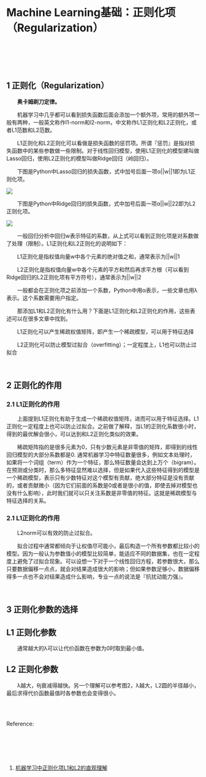# Machine Learning基础：正则化项（Regularization）

<br>
<br>
<br>
<br>

## 1 正则化（Regularization）

&emsp;&emsp;**奥卡姆剃刀定律。**

&emsp;&emsp;机器学习中几乎都可以看到损失函数后面会添加一个额外项，常用的额外项一般有两种，一般英文称作l1-norm和l2-norm，中文称作L1正则化和L2正则化，或者L1范数和L2范数。

&emsp;&emsp;L1正则化和L2正则化可以看做是损失函数的惩罚项。所谓『惩罚』是指对损失函数中的某些参数做一些限制。对于线性回归模型，使用L1正则化的模型建叫做Lasso回归，使用L2正则化的模型叫做Ridge回归（岭回归）。

&emsp;&emsp;下图是Python中Lasso回归的损失函数，式中加号后面一项α||w||1即为L1正则化项。

![](https://img-blog.csdn.net/20160904184228158)

&emsp;&emsp;下图是Python中Ridge回归的损失函数，式中加号后面一项α||w||22即为L2正则化项。

![](https://img-blog.csdn.net/20160904184314333)

&emsp;&emsp;一般回归分析中回归w表示特征的系数，从上式可以看到正则化项是对系数做了处理（限制）。L1正则化和L2正则化的说明如下：

&emsp;&emsp;L1正则化是指权值向量w中各个元素的绝对值之和，通常表示为||w||1

&emsp;&emsp;L2正则化是指权值向量w中各个元素的平方和然后再求平方根（可以看到Ridge回归的L2正则化项有平方符号），通常表示为||w||2

&emsp;&emsp;一般都会在正则化项之前添加一个系数，Python中用α表示，一些文章也用λ表示。这个系数需要用户指定。

&emsp;&emsp;那添加L1和L2正则化有什么用？下面是L1正则化和L2正则化的作用，这些表述可以在很多文章中找到。

&emsp;&emsp;L1正则化可以产生稀疏权值矩阵，即产生一个稀疏模型，可以用于特征选择

&emsp;&emsp;L2正则化可以防止模型过拟合（overfitting）；一定程度上，L1也可以防止过拟合

<br>

## 2 正则化的作用

### 2.1 L1正则化的作用

&emsp;&emsp;上面提到L1正则化有助于生成一个稀疏权值矩阵，进而可以用于特征选择。L1正则化一定程度上也可以防止过拟合。之前做了解释，当L1的正则化系数很小时，得到的最优解会很小，可以达到和L2正则化类似的效果。

&emsp;&emsp;稀疏矩阵指的是很多元素为0，只有少数元素是非零值的矩阵，即得到的线性回归模型的大部分系数都是0. 通常机器学习中特征数量很多，例如文本处理时，如果将一个词组（term）作为一个特征，那么特征数量会达到上万个（bigram）。在预测或分类时，那么多特征显然难以选择，但是如果代入这些特征得到的模型是一个稀疏模型，表示只有少数特征对这个模型有贡献，绝大部分特征是没有贡献的，或者贡献微小（因为它们前面的系数是0或者是很小的值，即使去掉对模型也没有什么影响），此时我们就可以只关注系数是非零值的特征。这就是稀疏模型与特征选择的关系。

### 2.1 L1正则化的作用

&emsp;&emsp;L2norm可以有效的防止过拟合。

&emsp;&emsp;拟合过程中通常都倾向于让权值尽可能小，最后构造一个所有参数都比较小的模型。因为一般认为参数值小的模型比较简单，能适应不同的数据集，也在一定程度上避免了过拟合现象。可以设想一下对于一个线性回归方程，若参数很大，那么只要数据偏移一点点，就会对结果造成很大的影响；但如果参数足够小，数据偏移得多一点也不会对结果造成什么影响，专业一点的说法是『抗扰动能力强』。

<br>

## 3 正则化参数的选择

## L1 正则化参数

&emsp;&emsp;通常越大的λ可以让代价函数在参数为0时取到最小值。

## L2 正则化参数

&emsp;&emsp;λ越大，θj衰减得越快。另一个理解可以参考图2，λ越大，L2圆的半径越小，最后求得代价函数最值时各参数也会变得很小。


<br>
<br>



Reference:

<br>
<br>
<br>
<br>

1. [机器学习中正则化项L1和L2的直观理解](https://blog.csdn.net/jinping_shi/article/details/52433975)
